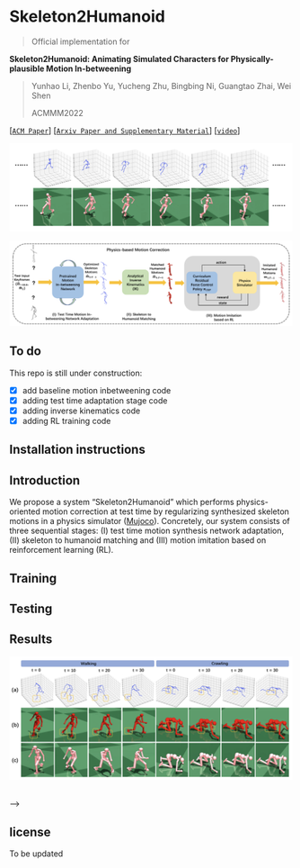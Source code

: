 # Skeleton2Humanoid

> Official implementation for 
> 
**Skeleton2Humanoid: Animating Simulated Characters for Physically-plausible Motion In-betweening**
> 
> Yunhao Li, Zhenbo Yu, Yucheng Zhu, Bingbing Ni, Guangtao Zhai, Wei Shen
> 
> ACMMM2022 

[[`ACM Paper`](https://dl.acm.org/doi/abs/10.1145/3503161.3548093)]
[[`Arxiv Paper and Supplementary Material`](https://arxiv.org/pdf/2210.04294.pdf)]
[[`video`](https://dl.acm.org/action/downloadSupplement?doi=10.1145%2F3503161.3548093&file=mm22-fp1428.mp4)]


![Skeleton2Humanoid](images/inbetween_sample.png)


![Skeleton2Humanoid](images/skeleton2humanoid.png)

## To do
This repo is still under construction: 
- [x] add baseline motion inbetweening code
- [x] adding test time adaptation stage code
- [x] adding inverse kinematics code
- [x] adding RL training code

## Installation instructions

## Introduction
We propose a system “Skeleton2Humanoid” which performs physics-oriented motion correction at test time by regularizing synthesized skeleton motions in a physics simulator ([Mujoco](http://www.mujoco.org/)). Concretely, our system consists of three sequential stages: (I) test time motion synthesis network adaptation, (II) skeleton to humanoid matching and (III) motion imitation based on reinforcement learning (RL).

## Training

## Testing

## Results
![Skeleton2Humanoid](images/results.png)

<div align="center">
    <img src="images/aiming motion.gif", width="600" alt><br>
</div>



<!-- <!<div align="center">
    <img src="images/aiming motion.gif", width="600" alt><br>
</div> --> -->





<!-- ## Citation
If you find our work useful in your research, please cite our paper [skeleton2humanoid](https://arxiv.org/pdf/2210.04294.pdf):
```
@inproceedings{li2022skeleton2humanoid,
  title={Skeleton2Humanoid: Animating Simulated Characters for Physically-plausible Motion In-betweening},
  author={Li, Yunhao and Yu, Zhenbo and Zhu, Yucheng and Ni, Bingbing and Zhai, Guangtao and Shen, Wei},
  booktitle={Proceedings of the 30th ACM International Conference on Multimedia},
  pages={1493--1502},
  year={2022}
} -->

## license
To be updated
